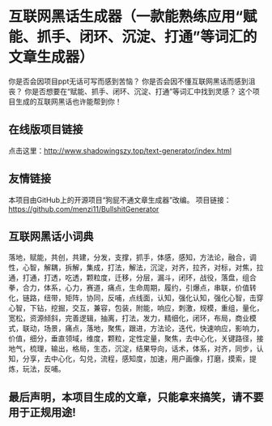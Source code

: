 # 互联网黑话生成器（一款能熟练应用“赋能、抓手、闭环、沉淀、打通”等词汇的文章生成器）

你是否会因项目ppt无话可写而感到苦恼？
你是否会因不懂互联网黑话而感到沮丧？
你是否想要在“赋能、抓手、闭环、沉淀、打通”等词汇中找到灵感？
这个项目生成的互联网黑话也许能帮到你！

## 在线版项目链接
点击这里：http://www.shadowingszy.top/text-generator/index.html

## 友情链接
本项目由GitHub上的开源项目“狗屁不通文章生成器”改编。
项目链接：https://github.com/menzi11/BullshitGenerator

## 互联网黑话小词典
落地，赋能，共创，共建，分发，支撑，抓手，体感，感知，方法论，融合，调性，心智，解耦，拆解，集成，打法，解法，沉淀，对齐，拉齐，对标，对焦，拉通，打通，打透，吃透，颗粒度，迁移，分层，漏斗，闭环，战役，落盘，组合拳，合力，体系，心力，赛道，痛点，生命周期，履约，引爆点，串联，价值转化，链路，纽带，矩阵，协同，反哺，点线面，认知，强化认知，强化心智，击穿心智，下钻，挖掘，交互，兼容，包装，附能，响应，刺激，规模，重组，量化，宽松，资源倾斜，完善逻辑，抽离，打法，发力，精细化，闭环，布局，商业模式，联动，场景，痛点，落地，聚焦，跟进，方法论，迭代，快速响应，影响力，价值，细分，垂直领域，维度，颗粒，定性定量，聚焦，去中心化，关键路径，接地气，梳理，输出，格局，生态，沉淀，结果导向，话术，体系，对齐，同步，认知，分享，去中心化，勾兑，流程，感知度，加速，用户画像，打磨，摸索，提炼，玩法，反哺。

## 最后声明，本项目生成的文章，只能拿来搞笑，请不要用于正规用途!
